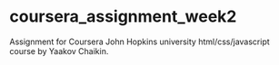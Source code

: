 # coursera_assignment_week2
Assignment for Coursera John Hopkins university html/css/javascript course by Yaakov Chaikin.
